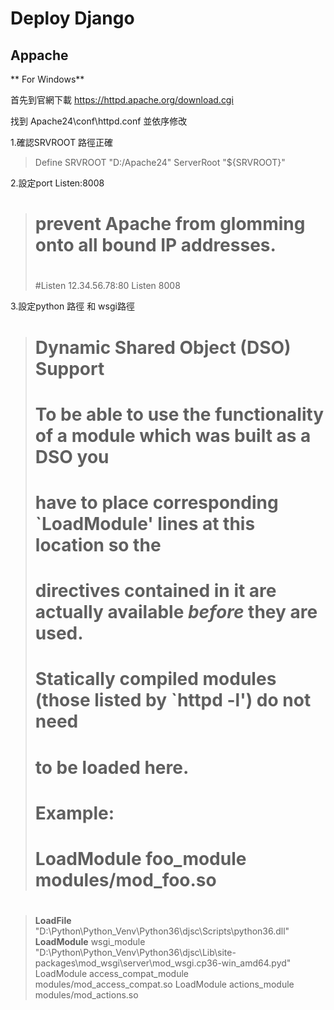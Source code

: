 # Deploy Django


    
## Appache


** For Windows**<br/>

首先到官網下載 <href>https://httpd.apache.org/download.cgi</href><br/>

找到 Apache24\conf\httpd.conf 並依序修改<br/>

1.確認SRVROOT 路徑正確
> Define SRVROOT "D:/Apache24"
> ServerRoot "${SRVROOT}"

2.設定port Listen:8008

> # prevent Apache from glomming onto all bound IP addresses.
> #
> #Listen 12.34.56.78:80
> Listen 8008

3.設定python 路徑 和 wsgi路徑
> #
> # Dynamic Shared Object (DSO) Support
> #
> # To be able to use the functionality of a module which was built as a DSO you
> # have to place corresponding `LoadModule' lines at this location so the
> # directives contained in it are actually available _before_ they are used.
> # Statically compiled modules (those listed by `httpd -l') do not need
> # to be loaded here.
> #
> # Example:
> # LoadModule foo_module modules/mod_foo.so
> #

> **LoadFile** "D:\Python\Python_Venv\Python36\djsc\Scripts\python36.dll"  
> **LoadModule** wsgi_module "D:\Python\Python_Venv\Python36\djsc\Lib\site-packages\mod_wsgi\server\mod_wsgi.cp36-win_amd64.pyd"
> LoadModule access_compat_module modules/mod_access_compat.so
> LoadModule actions_module modules/mod_actions.so



